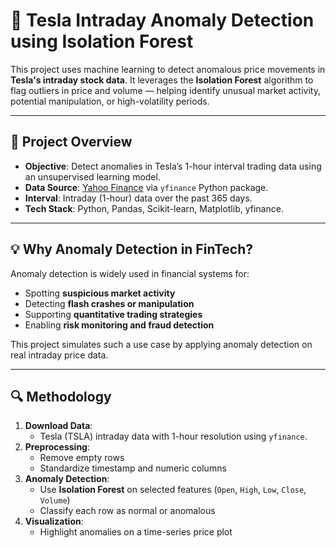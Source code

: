 # 🚨 Tesla Intraday Anomaly Detection using Isolation Forest

This project uses machine learning to detect anomalous price movements in **Tesla's intraday stock data**. It leverages the **Isolation Forest** algorithm to flag outliers in price and volume — helping identify unusual market activity, potential manipulation, or high-volatility periods.

---

## 📌 Project Overview

- **Objective**: Detect anomalies in Tesla’s 1-hour interval trading data using an unsupervised learning model.
- **Data Source**: [Yahoo Finance](https://finance.yahoo.com/quote/TSLA) via `yfinance` Python package.
- **Interval**: Intraday (1-hour) data over the past 365 days.
- **Tech Stack**: Python, Pandas, Scikit-learn, Matplotlib, yfinance.

---

## 💡 Why Anomaly Detection in FinTech?

Anomaly detection is widely used in financial systems for:
- Spotting **suspicious market activity**
- Detecting **flash crashes or manipulation**
- Supporting **quantitative trading strategies**
- Enabling **risk monitoring and fraud detection**

This project simulates such a use case by applying anomaly detection on real intraday price data.

---

## 🔍 Methodology

1. **Download Data**:
   - Tesla (TSLA) intraday data with 1-hour resolution using `yfinance`.
2. **Preprocessing**:
   - Remove empty rows
   - Standardize timestamp and numeric columns
3. **Anomaly Detection**:
   - Use **Isolation Forest** on selected features (`Open`, `High`, `Low`, `Close`, `Volume`)
   - Classify each row as normal or anomalous
4. **Visualization**:
   - Highlight anomalies on a time-series price plot

